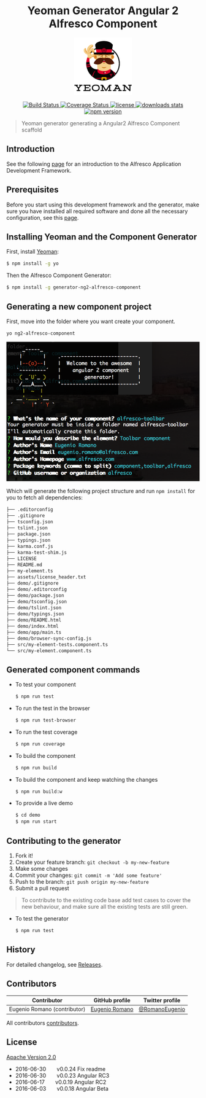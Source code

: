 <h1 align="center">Yeoman Generator Angular 2 Alfresco Component</h1>
<p align="center">
  <img title="yeoman generator" src='assets/yeoman.png' alt='yeoman logo'  />
</p>
<p align="center">
  <a title='Build Status' href="https://travis-ci.org/Alfresco/generator-ng2-alfresco-component">
    <img src='https://travis-ci.org/Alfresco/generator-ng2-alfresco-component.svg?branch=master' alt='Build Status'  />
  </a>
  <a href='https://coveralls.io/github/Alfresco/generator-ng2-alfresco-component?branch=master'>
    <img src='https://coveralls.io/repos/github/Alfresco/generator-ng2-alfresco-component/badge.svg?branch=master&t=Y7HGB8' alt='Coverage Status' />
  </a>
  <a href='https://github.com/Alfresco/generator-ng2-alfresco-component/blob/master/LICENSE'>
    <img src='https://img.shields.io/badge/license-MIT-blue.svg' alt='license' />
  </a>
  <a alt='downloads stats' href='https://npmjs.org/package/generator-ng2-alfresco-component'>
    <img src='https://img.shields.io/npm/dt/generator-ng2-alfresco-component.svg' alt='downloads stats' />
  </a>
  <a href="https://nodei.co/npm/generator-ng2-alfresco-component/">
    <img src="http://img.shields.io/npm/v/generator-ng2-alfresco-component.svg" alt='npm version' >
  </a>
</p>

>Yeoman generator generating a Angular2 Alfresco Component scaffold

## Introduction

See the following [page](https://github.com/Alfresco/app-dev-framework/blob/master/INTRODUCTION.md) for an introduction to the Alfresco Application Development Framework. 

## Prerequisites

Before you start using this development framework and the generator, make sure you have installed all required software and done all the 
necessary configuration, see this [page](https://github.com/Alfresco/app-dev-framework/blob/master/PREREQUISITES.md).

## Installing Yeoman and the Component Generator

First, install [Yeoman](http://yeoman.io):

```sh
$ npm install -g yo
```

Then the Alfresco Component Generator:
 
```sh
$ npm install -g generator-ng2-alfresco-component
```
 
##  Generating a new component project

First, move into the folder where you want create your component.

```sh
yo ng2-alfresco-component
```

<img src="assets/generator.png" alt='alfresco generator' >

Which will generate the following project structure and run `npm install` for you to fetch all dependencies:


    ├── .editorconfig
    ├── .gitignore
    ├── tsconfig.json
    ├── tslint.json
    ├── package.json
    ├── typings.json
    ├── karma.conf.js
    ├── karma-test-shim.js
    ├── LICENSE
    ├── README.md
    ├── my-element.ts
    ├── assets/license_header.txt
    ├── demo/.gitignore
    ├── demo/.editorconfig
    ├── demo/package.json
    ├── demo/tsconfig.json
    ├── demo/tslint.json
    ├── demo/typings.json
    ├── demo/README.html
    ├── demo/index.html
    ├── demo/app/main.ts
    ├── demo/browser-sync-config.js
    ├── src/my-element-tests.component.ts
    └── src/my-element.component.ts

## Generated component commands


* To test your component

    ```sh
    $ npm run test
    ```
    
* To run the test in the browser

    ```sh
    $ npm run test-browser
    ```    

* To run the test coverage

    ```sh
    $ npm run coverage
    ```
        
* To build the component

    ```sh
    $ npm run build
    ```
    
* To build the component and keep watching the changes

    ```sh
    $ npm run build:w
    ```

* To provide a live demo

    ```sh
    $ cd demo
    $ npm run start
    ```
    
## Contributing to the generator

1. Fork it!
2. Create your feature branch: `git checkout -b my-new-feature`
3. Make some changes 
4. Commit your changes: `git commit -m 'Add some feature'`
5. Push to the branch: `git push origin my-new-feature`
6. Submit a pull request

>To contribute to the existing code base add test cases to cover the new behaviour, and make sure all the existing tests are still green.

* To test the generator 

    ```sh
    $ npm run test
    ```

## History

For detailed changelog, see [Releases](https://github.com/Alfresco/generator-ng2-alfresco-component/releases).

## Contributors

Contributor | GitHub profile | Twitter profile |
--- | --- | ---
Eugenio Romano (contributor)| [Eugenio Romano](https://github.com/eromano) | [@RomanoEugenio](https://twitter.com/RomanoEugenio)

All contributors [contributors](https://github.com/alfresco/generator-ng2-alfresco-component/graphs/contributors).

## License
[Apache Version 2.0](https://github.com/alfresco/generator-ng2-alfresco-component/blob/master/LICENSE)
 
 * 2016-06-30  v0.0.24 Fix readme
 * 2016-06-30  v0.0.23 Angular RC3
 * 2016-06-17  v0.0.19 Angular RC2
 * 2016-06-03  v0.0.18 Angular Beta  
